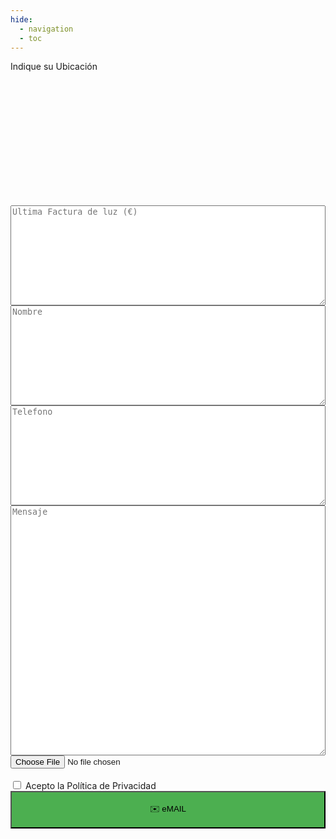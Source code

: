 ```yaml
---
hide:
  - navigation
  - toc
---
```


 

<link rel="stylesheet" href="https://unpkg.com/leaflet@1.9.4/dist/leaflet.css"
    integrity="sha256-p4NxAoJBhIIN+hmNHrzRCf9tD/miZyoHS5obTRR9BMY=" crossorigin="" />
<script src="https://unpkg.com/leaflet@1.9.4/dist/leaflet.js"
    integrity="sha256-20nQCchB9co0qIjJZRGuk2/Z9VM+kNiyxNV1lvTlZBo=" crossorigin=""></script>



<label>Indique su Ubicación</label>
<div id="map" style="width: 100%; height: 200px;"></div>


<form action="mailto:info@wattbucket.com?subject=QR " method="post"enctype="text/plain">

<input type="hidden" name='Ubicacion_latitud' class="form-control" id="lat" value="40.41630407781033">
    
    
<input type="hidden" name='Ubicacion_longitud' class="form-control" id="lng" value="-3.703777670925774">                    
    
    


 <textarea id="Factura" name="Factura" style="width: 100%; height: 4vh;" placeholder="Ultima Factura de luz (€)"></textarea>
 <br> 
 <textarea id="Nombre" name="Nombre" style="width: 100%; height: 4vh;" placeholder="Nombre"></textarea>
 <br> 
 <textarea id="Telefono" name="Telefono" style="width: 100%; height: 4vh;" placeholder="Telefono"></textarea>
 <br> 
<textarea id="Mensaje" name="Mensaje" style="width: 100%; height: 10vh;"  placeholder="Mensaje"></textarea><br>

<input type="file" name="archivo">
<br><br><label><input type="checkbox" class="agree" required> Acepto la Política de  Privacidad
</label><br>
    <input type="submit" style="width:100%;height: 60px;background-color: #4CAF50"
    value="✉️ eMAIL"><br>
</form>




<script>

    var map = L.map('map').setView([40.41630407781033, -3.703777670925774], 13);

    var tiles = L.tileLayer('https://tile.openstreetmap.org/{z}/{x}/{y}.png', {
        attribution: '&copy; <a href="http://www.openstreetmap.org/copyright">OpenStreetMap</a>'
    }).addTo(map);
    var marker = L.marker([40.41630407781033, -3.703777670925774]).addTo(map).openPopup();
    map.on('click', function (e) {
        if (marker) {
            map.removeLayer(marker);
        }
        marker = new L.Marker(e.latlng).addTo(map).openPopup();
        document.getElementById('lat').value = e.latlng.lat;
        document.getElementById('lng').value = e.latlng.lng;
    });
</script>


<style> 
body { 
  background-image: url('https://github.com/asolear/assets/blob/master/imgs/fondo3.jpg?raw=true'); 
  background-repeat: no-repeat; 
  background-attachment: fixed; /* background-size: cover; */ 
  background-size: 100% 100%;
   } 
</style>      